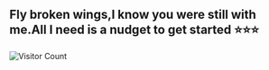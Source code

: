 ## Fly broken wings,I know you were still with me.All I need is a nudget to get started ⭐⭐⭐

<!--
**olddove-laoge/olddove-laoge** is a ✨ _special_ ✨ repository because its `README.md` (this file) appears on your GitHub profile.

Here are some ideas to get you started:

## - 🔭 I’m currently working on python
## - 🌱 I’m currently learning python
## - 👯 I’m looking to collaborate on ...
## - 🤔 I’m looking for help with nobody，I'm the one who needs help exactly.
- 💬 Ask me about ...
## - 📫 How to reach me: lyh233666@163.com
## - 😄 Pronouns: ...
## - ⚡ Fun fact: 私宅二刺螈
-->
![Visitor Count](https://profile-counter.glitch.me/olddove-laoge/count.svg)
